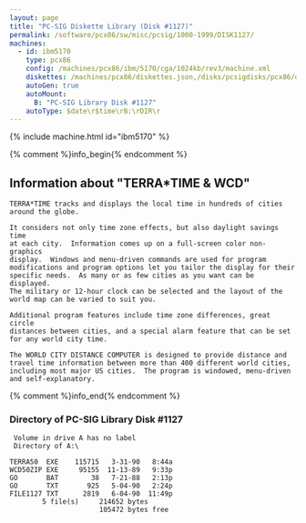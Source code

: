 ```yaml
---
layout: page
title: "PC-SIG Diskette Library (Disk #1127)"
permalink: /software/pcx86/sw/misc/pcsig/1000-1999/DISK1127/
machines:
  - id: ibm5170
    type: pcx86
    config: /machines/pcx86/ibm/5170/cga/1024kb/rev3/machine.xml
    diskettes: /machines/pcx86/diskettes.json,/disks/pcsigdisks/pcx86/diskettes.json
    autoGen: true
    autoMount:
      B: "PC-SIG Library Disk #1127"
    autoType: $date\r$time\rB:\rDIR\r
---
```


{% include machine.html id="ibm5170" %}

{% comment %}info_begin{% endcomment %}

## Information about "TERRA*TIME & WCD"

    TERRA*TIME tracks and displays the local time in hundreds of cities
    around the globe.
    
    It considers not only time zone effects, but also daylight savings time
    at each city.  Information comes up on a full-screen color non-graphics
    display.  Windows and menu-driven commands are used for program
    modifications and program options let you tailor the display for their
    specific needs.  As many or as few cities as you want can be displayed.
    The military or 12-hour clock can be selected and the layout of the
    world map can be varied to suit you.
    
    Additional program features include time zone differences, great circle
    distances between cities, and a special alarm feature that can be set
    for any world city time.
    
    The WORLD CITY DISTANCE COMPUTER is designed to provide distance and
    travel time information between more than 400 different world cities,
    including most major US cities.  The program is windowed, menu-driven
    and self-explanatory.
{% comment %}info_end{% endcomment %}


### Directory of PC-SIG Library Disk #1127

     Volume in drive A has no label
     Directory of A:\

    TERRA50  EXE    115715   3-31-90   8:44a
    WCD50ZIP EXE     95155  11-13-89   9:33p
    GO       BAT        38   7-21-88   2:13p
    GO       TXT       925   5-04-90   2:24p
    FILE1127 TXT      2819   6-04-90  11:49p
            5 file(s)     214652 bytes
                          105472 bytes free
